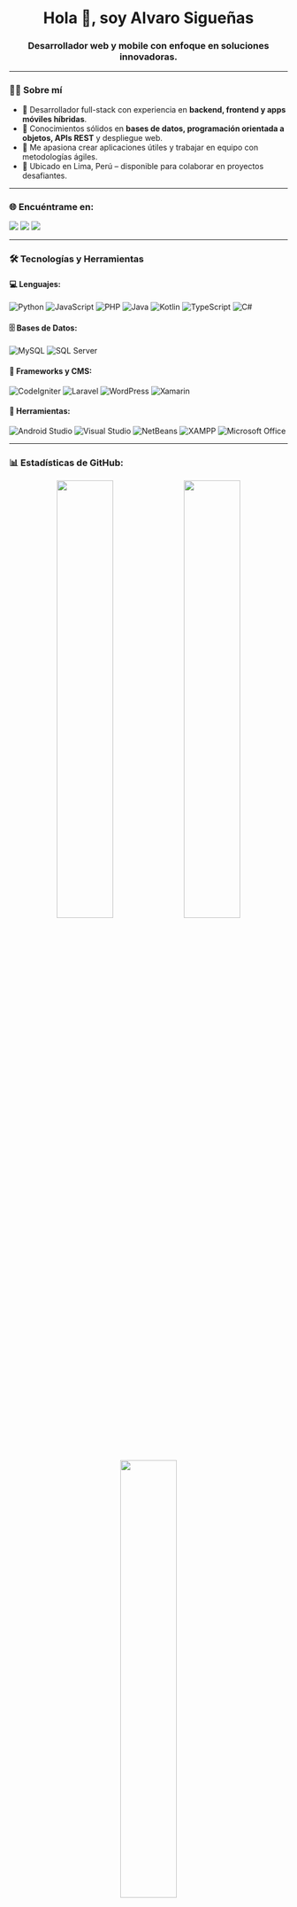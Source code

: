 <h1 align="center">Hola 👋, soy Alvaro Sigueñas</h1>
<h3 align="center">Desarrollador web y mobile con enfoque en soluciones innovadoras.</h3>

---

### 👨‍💻 Sobre mí

- 💼 Desarrollador full-stack con experiencia en **backend, frontend y apps móviles híbridas**.
- 🧠 Conocimientos sólidos en **bases de datos, programación orientada a objetos, APIs REST** y despliegue web.
- 🚀 Me apasiona crear aplicaciones útiles y trabajar en equipo con metodologías ágiles.
- 📍 Ubicado en Lima, Perú – disponible para colaborar en proyectos desafiantes.

---

### 🌐 Encuéntrame en:

<p align="left">
  <a href="https://dev.ilegaljm" target="_blank"><img src="https://img.shields.io/badge/Web-dev.ilegaljm-121013?style=for-the-badge&logo=google-chrome&logoColor=white"/></a>
  <a href="mailto:josemcz@example.com"><img src="https://img.shields.io/badge/Gmail-josemcz@example.com-D14836?style=for-the-badge&logo=gmail&logoColor=white"/></a>
  <a href="https://linkedin.com/in/josecueva" target="_blank"><img src="https://img.shields.io/badge/LinkedIn-JoseCueva-blue?style=for-the-badge&logo=linkedin&logoColor=white"/></a>
</p>

---

### 🛠️ Tecnologías y Herramientas

#### 💻 Lenguajes:
![Python](https://img.shields.io/badge/Python-3670A0?style=for-the-badge&logo=python&logoColor=white)
![JavaScript](https://img.shields.io/badge/JavaScript-F7DF1E?style=for-the-badge&logo=javascript&logoColor=black)
![PHP](https://img.shields.io/badge/PHP-777BB4?style=for-the-badge&logo=php&logoColor=white)
![Java](https://img.shields.io/badge/Java-ED8B00?style=for-the-badge&logo=java&logoColor=white)
![Kotlin](https://img.shields.io/badge/Kotlin-7F52FF?style=for-the-badge&logo=kotlin&logoColor=white)
![TypeScript](https://img.shields.io/badge/TypeScript-3178C6?style=for-the-badge&logo=typescript&logoColor=white)
![C#](https://img.shields.io/badge/C%23-239120?style=for-the-badge&logo=c-sharp&logoColor=white)

#### 🗄️ Bases de Datos:
![MySQL](https://img.shields.io/badge/MySQL-005C84?style=for-the-badge&logo=mysql&logoColor=white)
![SQL Server](https://img.shields.io/badge/SQL%20Server-CC2927?style=for-the-badge&logo=microsoftsqlserver&logoColor=white)

#### 🔧 Frameworks y CMS:
![CodeIgniter](https://img.shields.io/badge/CodeIgniter-EF4223?style=for-the-badge&logo=codeigniter&logoColor=white)
![Laravel](https://img.shields.io/badge/Laravel-E74430?style=for-the-badge&logo=laravel&logoColor=white)
![WordPress](https://img.shields.io/badge/WordPress-21759B?style=for-the-badge&logo=wordpress&logoColor=white)
![Xamarin](https://img.shields.io/badge/Xamarin-3498DB?style=for-the-badge&logo=xamarin&logoColor=white)

#### 🧰 Herramientas:
![Android Studio](https://img.shields.io/badge/Android%20Studio-3DDC84?style=for-the-badge&logo=androidstudio&logoColor=white)
![Visual Studio](https://img.shields.io/badge/Visual%20Studio-5C2D91?style=for-the-badge&logo=visualstudio&logoColor=white)
![NetBeans](https://img.shields.io/badge/NetBeans-1B6AC6?style=for-the-badge&logo=apache-netbeans-ide&logoColor=white)
![XAMPP](https://img.shields.io/badge/XAMPP-FB7A24?style=for-the-badge&logo=apache&logoColor=white)
![Microsoft Office](https://img.shields.io/badge/Office-DB4437?style=for-the-badge&logo=microsoftoffice&logoColor=white)

---

### 📊 Estadísticas de GitHub:

<p align="center">
  <img src="https://github-readme-stats.vercel.app/api?username=ilegaljm&show_icons=true&theme=tokyonight" width="45%" />
  <img src="https://github-readme-streak-stats.herokuapp.com?user=ilegaljm&theme=tokyonight" width="45%" />
</p>

<p align="center">
  <img src="https://github-readme-stats.vercel.app/api/top-langs/?username=ilegaljm&layout=compact&theme=tokyonight" width="45%" />
</p>

---

### ✨ Frase personal

> “El código es el lenguaje para cambiar el mundo.” – Jose Cueva

---
